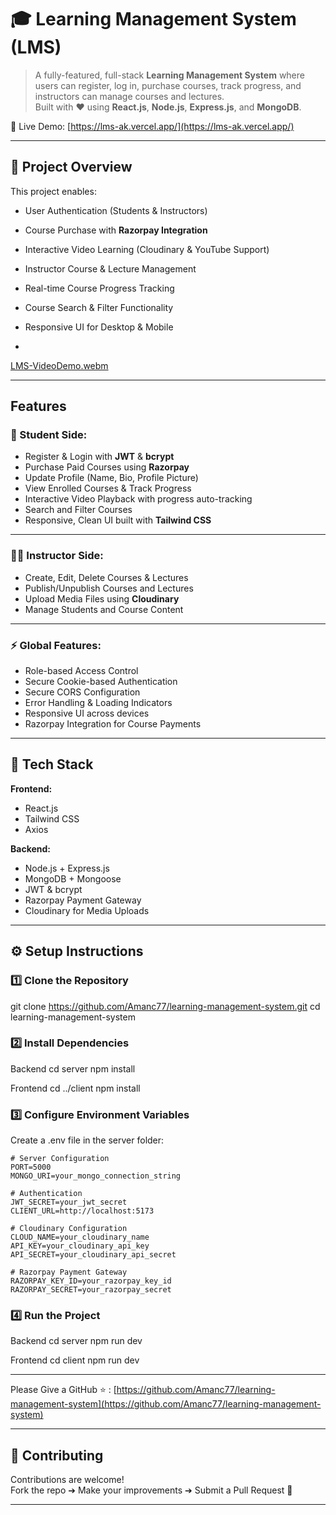 
# 🎓 Learning Management System (LMS)

> A fully-featured, full-stack **Learning Management System** where users can register, log in, purchase courses, track progress, and instructors can manage courses and lectures.  
> Built with ❤️ using **React.js**, **Node.js**, **Express.js**, and **MongoDB**.

🔗 Live Demo: [https://lms-ak.vercel.app/](https://lms-ak.vercel.app/)

---

## 🚀 Project Overview

This project enables:
- User Authentication (Students & Instructors)
- Course Purchase with **Razorpay Integration**
- Interactive Video Learning (Cloudinary & YouTube Support)
- Instructor Course & Lecture Management
- Real-time Course Progress Tracking
- Course Search & Filter Functionality
- Responsive UI for Desktop & Mobile

- 
[LMS-VideoDemo.webm](https://github.com/user-attachments/assets/2ffcfeaf-5e6c-49d3-99d3-f13eb036859b)

---

## Features

### 🎯 Student Side:
- Register & Login with **JWT** & **bcrypt**
- Purchase Paid Courses using **Razorpay**
- Update Profile (Name, Bio, Profile Picture)
- View Enrolled Courses & Track Progress
- Interactive Video Playback with progress auto-tracking
- Search and Filter Courses
- Responsive, Clean UI built with **Tailwind CSS**

---

### 👨‍🏫 Instructor Side:
- Create, Edit, Delete Courses & Lectures
- Publish/Unpublish Courses and Lectures
- Upload Media Files using **Cloudinary**
- Manage Students and Course Content

---

### ⚡ Global Features:
- Role-based Access Control
- Secure Cookie-based Authentication
- Secure CORS Configuration
- Error Handling & Loading Indicators
- Responsive UI across devices
- Razorpay Integration for Course Payments

---

## 🧱 Tech Stack

**Frontend:**
- React.js  
- Tailwind CSS  
- Axios  

**Backend:**
- Node.js + Express.js  
- MongoDB + Mongoose  
- JWT & bcrypt  
- Razorpay Payment Gateway  
- Cloudinary for Media Uploads  

---

## ⚙️ Setup Instructions

### 1️⃣ Clone the Repository
git clone https://github.com/Amanc77/learning-management-system.git
cd learning-management-system

### 2️⃣ Install Dependencies

Backend
cd server
npm install

Frontend
cd ../client
npm install

### 3️⃣ Configure Environment Variables

Create a .env file in the server folder:

```env
# Server Configuration
PORT=5000
MONGO_URI=your_mongo_connection_string

# Authentication
JWT_SECRET=your_jwt_secret
CLIENT_URL=http://localhost:5173

# Cloudinary Configuration
CLOUD_NAME=your_cloudinary_name
API_KEY=your_cloudinary_api_key
API_SECRET=your_cloudinary_api_secret

# Razorpay Payment Gateway
RAZORPAY_KEY_ID=your_razorpay_key_id
RAZORPAY_SECRET=your_razorpay_secret
```

### 4️⃣ Run the Project

Backend
cd server
npm run dev

Frontend
cd client
npm run dev

---


Please Give a  GitHub ⭐️ : [https://github.com/Amanc77/learning-management-system](https://github.com/Amanc77/learning-management-system)

---

## 🤝 Contributing

Contributions are welcome!  
Fork the repo ➔ Make your improvements ➔ Submit a Pull Request 🚀

---
